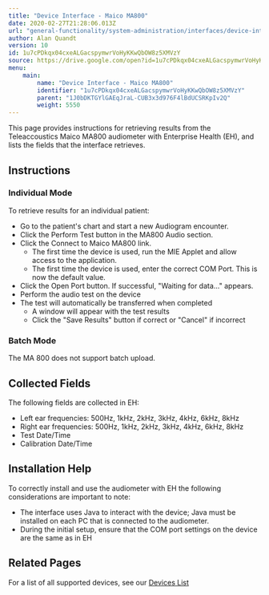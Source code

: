 ```yaml
---
title: "Device Interface - Maico MA800"
date: 2020-02-27T21:28:06.013Z
url: "general-functionality/system-administration/interfaces/device-interface-maico-ma800.html"
author: Alan Quandt
version: 10
id: 1u7cPDkqx04cxeALGacspymwrVoHyKKwQbOW8z5XMVzY
source: https://drive.google.com/open?id=1u7cPDkqx04cxeALGacspymwrVoHyKKwQbOW8z5XMVzY
menu:
    main:
        name: "Device Interface - Maico MA800"
        identifier: "1u7cPDkqx04cxeALGacspymwrVoHyKKwQbOW8z5XMVzY"
        parent: "1J0bDKTGYlGAEqJraL-CUB3x3d976F4lBdUCSRKpIv2Q"
        weight: 5550
---
```

This page provides instructions for retrieving results from the Teleaccoustics Maico MA800 audiometer with Enterprise Health (EH), and lists the fields that the interface retrieves.

## Instructions

### Individual Mode

To retrieve results for an individual patient:

* Go to the patient's chart and start a new Audiogram encounter.
* Click the Perform Test button in the MA800 Audio section.
* Click the Connect to Maico MA800 link.
    * The first time the device is used, run the MIE Applet and allow access to the application.
    * The first time the device is used, enter the correct COM Port. This is now the default value.
* Click the Open Port button. If successful, "Waiting for data..." appears.
* Perform the audio test on the device
* The test will automatically be transferred when completed
    * A window will appear with the test results
    * Click the "Save Results" button if correct or "Cancel" if incorrect

### Batch Mode

The MA 800 does not support batch upload.

## Collected Fields

The following fields are collected in EH:

* Left ear frequencies: 500Hz, 1kHz, 2kHz, 3kHz, 4kHz, 6kHz, 8kHz
* Right ear frequencies: 500Hz, 1kHz, 2kHz, 3kHz, 4kHz, 6kHz, 8kHz
* Test Date/Time
* Calibration Date/Time

## Installation Help

To correctly install and use the audiometer with EH the following considerations are important to note:

* The interface uses Java to interact with the device; Java must be installed on each PC that is connected to the audiometer.
* During the initial setup, ensure that the COM port settings on the device are the same as in EH

## Related Pages

For a list of all supported devices, see our [Devices List](../../../resources/system-specifications/interface-specifications.html)

